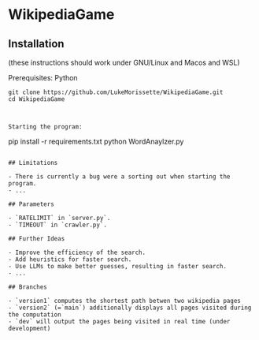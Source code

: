# WikipediaGame


## Installation

(these instructions should work under GNU/Linux and Macos and WSL)

Prerequisites: Python

```
git clone https://github.com/LukeMorissette/WikipediaGame.git
cd WikipediaGame


```

```

Starting the program:

```
pip install -r requirements.txt
python WordAnaylzer.py
```

## Limitations

- There is currently a bug were a sorting out when starting the program. 
- ...

## Parameters

- `RATELIMIT` in `server.py`.
- `TIMEOUT` in `crawler.py`.

## Further Ideas

- Improve the efficiency of the search.
- Add heuristics for faster search.
- Use LLMs to make better guesses, resulting in faster search.
- ...

## Branches

- `version1` computes the shortest path betwen two wikipedia pages
- `version2` (=`main`) additionally displays all pages visited during the computation
- `dev` will output the pages being visited in real time (under development)



